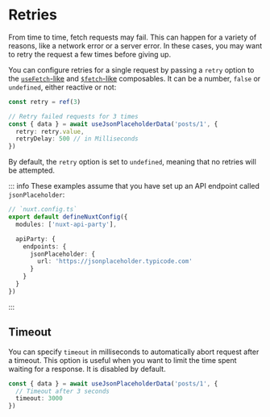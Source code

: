 # Retries

From time to time, fetch requests may fail. This can happen for a variety of reasons, like a network error or a server error. In these cases, you may want to retry the request a few times before giving up.

You can configure retries for a single request by passing a `retry` option to the [`useFetch`-like](/api/use-fetch-like) and [`$fetch`-like](/api/dollarfetch-like) composables. It can be a number, `false` or `undefined`, either reactive or not:

```ts
const retry = ref(3)

// Retry failed requests for 3 times
const { data } = await useJsonPlaceholderData('posts/1', {
  retry: retry.value,
  retryDelay: 500 // in Milliseconds
})
```

By default, the `retry` option is set to `undefined`, meaning that no retries will be attempted.

::: info
These examples assume that you have set up an API endpoint called `jsonPlaceholder`:

```ts
// `nuxt.config.ts`
export default defineNuxtConfig({
  modules: ['nuxt-api-party'],

  apiParty: {
    endpoints: {
      jsonPlaceholder: {
        url: 'https://jsonplaceholder.typicode.com'
      }
    }
  }
})
```

:::

## Timeout

You can specify `timeout` in milliseconds to automatically abort request after a timeout. This option is useful when you want to limit the time spent waiting for a response. It is disabled by default.

```ts
const { data } = await useJsonPlaceholderData('posts/1', {
  // Timeout after 3 seconds
  timeout: 3000
})
```
